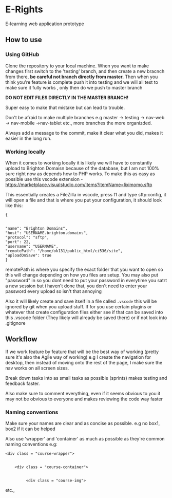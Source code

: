 # E-Rights
E-learning web application prototype

## How to use

### Using GitHub
Clone the repository to your local machine. When you want to make changes first switch to the 'testing' branch, and then create a new bracnch from there, __be careful not branch directly from master.__ Then when you think you're feature is complete push it into testing and we will all test to make sure it fully works , only then do we push to master branch

**DO NOT EDIT FILES DIRECTLY IN THE MASTER BRANCH!**


Super easy to make that mistake but can lead to trouble.

Don't be afraid to make multiple branches e.g master -> testing -> nav-web -> nav-mobile ->nav-tablet etc., more branches the more organizded.

Always add a message to the commit, make it clear what you did, makes it easier in the long run.

### Working locally
When it comes to working locally it is likely we will have to constantly upload to Brighton Domaisn because of the database, but I am not 100% sure right now as depends how to PHP works. To make this as easy as possible use this vscode extension - https://marketplace.visualstudio.com/items?itemName=liximomo.sftp

This essentially creates a FileZilla in vscode, press f1 and type sftp:config, it will open a file and that is where you put your configuration, it should look like this:

    {


    "name": "Brighton Domains",
    "host": "USERNAME.brighton.domains",
    "protocol": "sftp",
    "port": 22,
    "username": "USERNAME",
    "remotePath": "/home/ok131/public_html/ci536/site",
    "uploadOnSave": true
    }

remotePath is where you specify the exact folder that you want to open so this will change depending on how you files are setup. You may also put "password" in so you dont need to put your password in everytime you satrt a new session but i haven't done that, you don't need to enter your password every upload so isn't that annoying 

Also it will likely create and save itself in a file called `.vscode` this will be ignored by git when you upload stuff. If for you use certain plugins or whatever that create configuration files either see if that can be saved into this .vscode folder (They likely will already be saved there) or if not look into .gitignore

## Workflow

If we work feature by feature that will be the best way of working (pretty sure it's also the Agile way of working) e.g I create the navigation for desktop, then instead of moving onto the rest of the page, I make sure the nav works on all screen sizes.

Break down tasks into as small tasks as possible (sprints) makes testing and feedback faster.

Also make sure to comment everything, even if it seems obvious to you it may not be obvious to everyone and makes reviewing the code way faster

### Naming conventions

Make sure your names are clear and as concise as possible. e.g no box1, box2 if it can be helped

Also use 'wrapper' and 'container' as much as possible as they're common naming conventions e.g:

    <div class = "course-wrapper">


        <div class = "course-container">
  
  
             <div class = "course-img">
  
   etc.,
    
  


  
